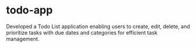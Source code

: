 # todo-app
Developed a Todo List application enabling users to create, edit, delete, and prioritize tasks with due dates and categories for efficient task management.
